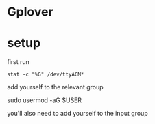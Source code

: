 # Gplover


# setup

first run

`stat -c "%G" /dev/ttyACM*`

add yourself to the relevant group

sudo usermod -aG <group> $USER

you'll also need to add yourself to the input group
